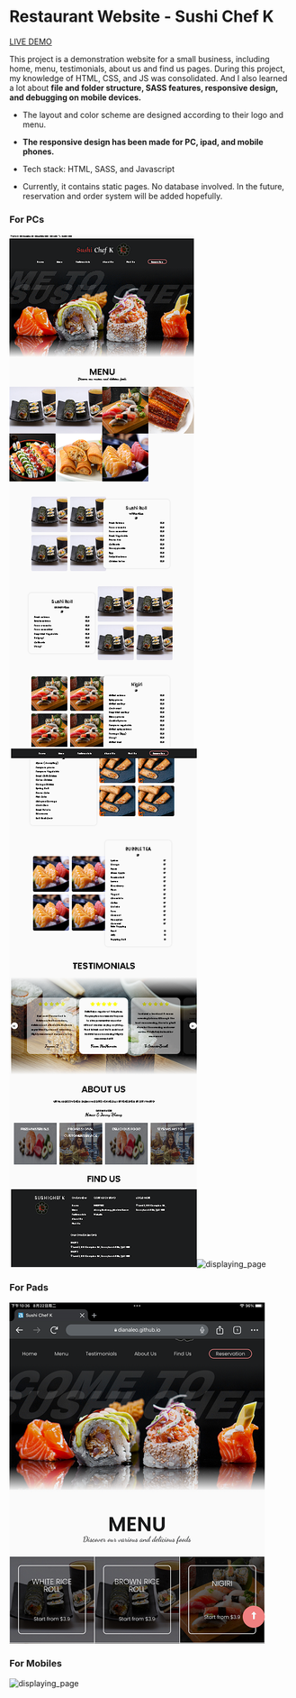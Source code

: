# Restaurant Website - Sushi Chef K 

[LIVE DEMO](https://dianaleo.github.io/Sushi_Chef_K/)

This project is a demonstration website for a small business, including home, menu, testimonials, about us and find us pages. 
During this project, my knowledge of HTML, CSS, and JS was consolidated. And I also learned a lot about **file and folder structure, SASS features, responsive design, and debugging on mobile devices.**

 - The layout and color scheme are designed according to their logo and menu.

 - **The responsive design has been made for PC, ipad, and mobile phones.**

 - Tech stack: HTML, SASS, and Javascript

 - Currently, it contains static pages. No database involved. In the future, reservation and order system will be added hopefully.


### For PCs

![displaying_page](./assets/images/screenshot_PC1.png)![displaying_page](./assets/images/screenshot_PC2.png)![displaying_page](./assets/images/screenshot_PC3.png)


### For Pads

![displaying_page](./assets/images/screenshot_ipad9.png)


### For Mobiles

![displaying_page](./assets/images/screenshot_iphone11.jpg)
